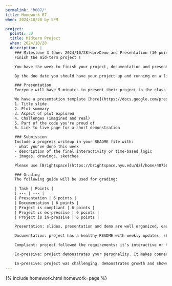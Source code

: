 ```yaml
---
permalink: "h007/"
title: Homework 07
when: 2024/10/28 by 5PM

project:
  points: 30
  title: Midterm Project
  when: 2024/10/28
  description: |
    ### Milestone 3 (due: 2024/10/28)<br>Demo and Presentation (30 points)
    Finish the mid-term project !

    You have the week to finish your project, documentation and presentation.

    By the due date you should have your project up and running on a live page hosted on GitHub.

    ### Presentation
    Everyone will have 5 minutes to present their project to the class.

    We have a presentation template [here](https://docs.google.com/presentation/d/1ysDbBGbCdPf3OOnTjAWcsP_wyJF9jLu17nHJ0UXe0ZM/). Feel free to make your own. Just make sure the following slides are included:
    1. Title slide
    2. Plot summary
    3. Aspect of plot explored
    4. Challenges (imagined and real)
    5. Part of the code you're proud of
    6. Link to live page for a short demonstration

    ### Submission
    Include a progress writeup in your README file with:
    - what you've done this week
    - description of the final interactivity or time-based logic
    - images, drawings, sketches

    Please use [Brightspace](https://brightspace.nyu.edu/d2l/home/407563) to submit a link to your project repository, and a link or pdf file of your presentation.

    ### Grading
    The following guide will be used for grading:

    | Task | Points |
    | --- | --- |
    | Presentation | 6 points |
    | Documentation | 6 points |
    | Project is compliant | 6 points |
    | Project is ex-pressive | 6 points |
    | Project is in-pressive | 6 points |

    Presentation: slides, presentation and demo are well organized, easy to follow and compelling.

    Documentation: project has a healthy README with weekly updates, sketches, images, references and progress reports.

    Compliant: project followed the requirements: it's interactive or time-based, it includes custom functions, arrays, objects or classes, ```for()``` loops and ```if()``` statements.

    Ex-pressive: project demonstrates your personality. It makes connections between course content, the rest of the world and your own interests as an artist, designer, technologist. 

    In-pressive: project was challenging, demonstrates growth and shows mastery of programming concepts.
---
```

{% include homework.html homework=page %}
